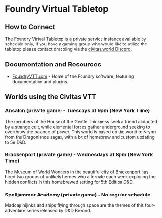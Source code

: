 # Foundry Virtual Tabletop

## How to Connect
The Foundry Virtual Tabletop is a private service instance available by schedule only, if you have a gaming group who would like to utilize the tabletop please contact dracoling via the [civitas.world Discord](https://discord.civitas.world).

## Documentation and Resources
- [FoundryVTT.com](https://foundryvtt.com/) - Home of the Foundry software, featuring documentation and plugins. 

## Worlds using the Civitas VTT
### Ansalon (private game) - Tuesdays at 9pm (New York Time)
The members of the House of the Gentle Thickness seek a friend abducted by a strange cult, while elemental forces gather underground seeking to overthrow the balance of power. This world is based on the world of Krynn from the Dragonlance sagas, with a bit of homebrew and custom updating to 5e D&D. 

### Brackenport (private game) - Wednesdays at 8pm (New York Time)
The Museum of World Wonders in the beautiful city of Brackenport has hired two groups of unlikely heroes who alternate each week exploring the hidden conflicts in this homebrewed setting for 5th Edition D&D.

### Spelljammer Academy (private game) - No regular schedule
Madcap hijinks and ships flying through space are the themes of this four-adventure series released by D&D Beyond.